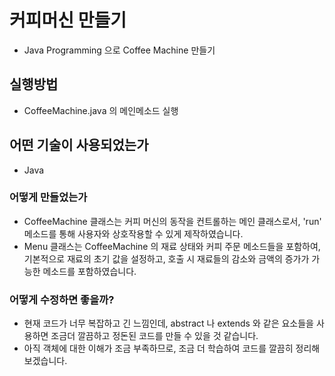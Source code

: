 # 커피머신 만들기
- Java Programming 으로 Coffee Machine 만들기

## 실행방법
- CoffeeMachine.java 의 메인메소드 실행

## 어떤 기술이 사용되었는가
- Java 

### 어떻게 만들었는가
- CoffeeMachine 클래스는 커피 머신의 동작을 컨트롤하는 메인 클래스로서, 
'run' 메소드를 통해 사용자와 상호작용할 수 있게 제작하였습니다.
- Menu 클래스는 CoffeeMachine 의 재료 상태와 커피 주문 메소드들을 포함하여,
기본적으로 재료의 초기 값을 설정하고, 호출 시 재료들의 감소와 금액의 증가가 
가능한 메소드를 포함하였습니다.

### 어떻게 수정하면 좋을까?
- 현재 코드가 너무 복잡하고 긴 느낌인데, abstract 나 extends 와 같은 요소들을 사용하면
조금더 깔끔하고 정돈된 코드를 만들 수 있을 것 같습니다.
- 아직 객체에 대한 이해가 조금 부족하므로, 조금 더 학습하여 코드를 깔끔히 정리해보겠습니다.


